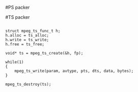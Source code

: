 #PS packer

#TS packer
<pre><code>
struct mpeg_ts_func_t h;
h.alloc = ts_alloc;
h.write = ts_write;
h.free = ts_free;

void* ts = mpeg_ts_create(&h, fp);

while(1)
{
	mpeg_ts_write(param, avtype, pts, dts, data, bytes);
}

mpeg_ts_destroy(ts);
</code></pre>
